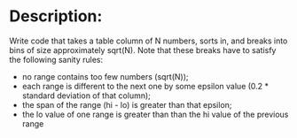 # Description:

Write code that takes a table column of N numbers, sorts in, and breaks into bins of size approximately sqrt(N). Note that these breaks have to satisfy the following sanity rules:

* no range contains too few numbers (sqrt(N));
* each range is different to the next one by some epsilon value (0.2 * standard deviation of that column);
* the span of the range (hi - lo) is greater than that epsilon;
* the lo value of one range is greater than than the hi value of the previous range
